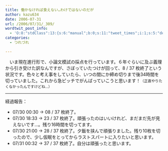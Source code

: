 ```yaml
---
title: 働かなければ食えない…わけではないのだが
author: kazu634
date: 2006-07-31
url: /2006/07/31/_309/
wordtwit_post_info:
  - 'O:8:"stdClass":13:{s:6:"manual";b:0;s:11:"tweet_times";i:1;s:5:"delay";i:0;s:7:"enabled";i:1;s:10:"separation";s:2:"60";s:7:"version";s:3:"3.7";s:14:"tweet_template";b:0;s:6:"status";i:2;s:6:"result";a:0:{}s:13:"tweet_counter";i:2;s:13:"tweet_log_ids";a:1:{i:0;i:2465;}s:9:"hash_tags";a:0:{}s:8:"accounts";a:1:{i:0;s:7:"kazu634";}}'
categories:
  - つれづれ

---
```

<div class="section">
<p>
    　いま現在進行形で、小論文模試の採点を行っています。６年ぐらいに及ぶ義理から引き受けた訳なんですが、さぼっていたつけが回って、8 / 37 枚終了という状況です。色々と考え事をしていたら、いつの間にか締め切りまで後34時間を切っていました。これから急ピッチでがんばっていこうと思います！<small>（正直やりたくなかったんですけどね…）</small>
</p>
  
<hr />
  
<p>
    経過報告：
</p>
  
<ul>
<li>
      07/30 00:30 → 08 / 37 枚終了。
</li>
<li>
      07/30 18:33 → 23 / 37 枚終了。頑張ったのはいいけれど、まだまだ先が見えないです…。残り16時間を切ってます。
</li>
<li>
      07/30 21:00 → 28 / 37 枚終了。夕飯を挟んで頑張りました。残り10枚を切ったので、少し仮眠をとってからラストスパートに入りたいと思います。
</li>
<li>
      07/31 00:32 → 37 / 37 枚終了。自分は頑張ったと思います。
</li>
</ul>
</div>